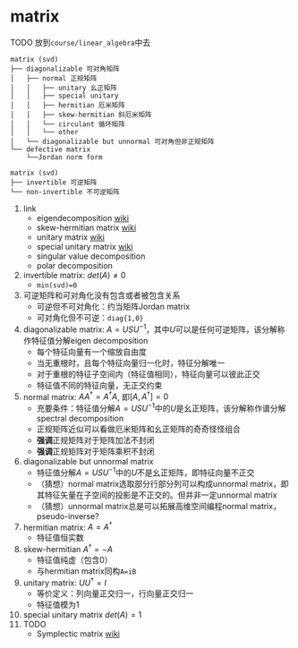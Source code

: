 # matrix

TODO 放到`course/linear_algebra`中去

```text
matrix (svd)
├── diagonalizable 可对角矩阵
│   ├── normal 正规矩阵
│   │   ├── unitary 幺正矩阵
│   │   ├── special unitary
│   │   ├── hermitian 厄米矩阵
│   │   ├── skew-hermitian 斜厄米矩阵
│   │   └── circulant 循环矩阵
│   │   └── other
│   └── diagonalizable but unnormal 可对角但非正规矩阵
└── defective matrix
    └──Jordan norm form

matrix (svd)
├── invertible 可逆矩阵
└── non-invertible 不可逆矩阵
```

1. link
   * eigendecomposition [wiki](https://en.wikipedia.org/wiki/Eigendecomposition_of_a_matrix)
   * skew-hermitian matrix [wiki](https://en.wikipedia.org/wiki/Skew-Hermitian_matrix)
   * unitary matrix [wiki](https://en.wikipedia.org/wiki/Unitary_matrix)
   * special unitary matrix [wiki](https://en.wikipedia.org/wiki/Special_unitary_group)
   * singular value decomposition
   * polar decomposition
2. invertible matrix: $det(A)\ne 0$
   * `min(svd)=0`
3. 可逆矩阵和可对角化没有包含或者被包含关系
   * 可逆但不可对角化：约当矩阵Jordan matrix
   * 可对角化但不可逆：`diag{1,0}`
4. diagonalizable matrix: $A=USU^{-1}$，其中$U$可以是任何可逆矩阵，该分解称作特征值分解eigen decomposition
   * 每个特征向量有一个缩放自由度
   * 当无重根时，且每个特征向量归一化时，特征分解唯一
   * 对于重根的特征子空间内（特征值相同），特征向量可以彼此正交
   * 特征值不同的特征向量，无正交约束
5. normal matrix: $AA^\dagger=A^\dagger A$, 即$[A,A^\dagger]=0$
   * 充要条件：特征值分解$A=USU^{-1}$中的$U$是幺正矩阵，该分解称作谱分解spectral decomposition
   * 正规矩阵近似可以看做厄米矩阵和幺正矩阵的奇奇怪怪组合
   * **强调**正规矩阵对于矩阵加法不封闭
   * **强调**正规矩阵对于矩阵乘积不封闭
6. diagonalizable but unnormal matrix
   * 特征值分解$A=USU^{-1}$中的$U$不是幺正矩阵，即特征向量不正交
   * （猜想）normal matrix选取部分行部分列可以构成unnormal matrix，即其特征矢量在子空间的投影是不正交的。但并非一定unnormal matrix
   * （猜想）unnormal matrix总是可以拓展高维空间编程normal matrix，pseudo-inverse?
7. hermitian matrix: $A=A^\dagger$
   * 特征值恒实数
8. skew-hermitian $A^\dagger=-A$
   * 特征值纯虚（包含0）
   * 与hermitian matrix同构`A=iB`
9. unitary matrix: $UU^\dagger=I$
   * 等价定义：列向量正交归一，行向量正交归一
   * 特征值模为1
10. special unitary matrix $det(A)=1$
11. TODO
    * Symplectic matrix [wiki](https://en.wikipedia.org/wiki/Symplectic_matrix)
